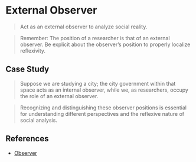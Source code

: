 # External Observer

> Act as an external observer to analyze social reality.

> Remember: The position of a researcher is that of an external observer. Be explicit about the observer’s position to properly localize reflexivity.

## Case Study

> Suppose we are studying a city; the city government within that space acts as an internal observer, while we, as researchers, occupy the role of an external observer.

> Recognizing and distinguishing these observer positions is essential for understanding different perspectives and the reflexive nature of social analysis.

## References

- [Observer](https://righteous-guardian-68f.notion.site/Observer-1b1c0f5171ec80148f4df70414144ed3)